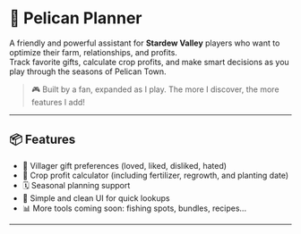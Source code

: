 # 🌾 Pelican Planner

A friendly and powerful assistant for **Stardew Valley** players who want to optimize their farm, relationships, and profits.  
Track favorite gifts, calculate crop profits, and make smart decisions as you play through the seasons of Pelican Town.

> 🎮 Built by a fan, expanded as I play. The more I discover, the more features I add!

---

## 📦 Features

- 🧡 Villager gift preferences (loved, liked, disliked, hated)
- 🌽 Crop profit calculator (including fertilizer, regrowth, and planting date)
- 🗓 Seasonal planning support
- 🧠 Simple and clean UI for quick lookups
- 📊 More tools coming soon: fishing spots, bundles, recipes...

---
